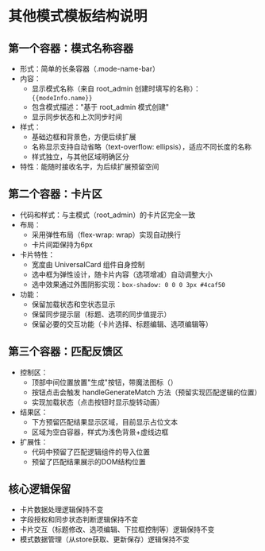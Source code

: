 # 其他模式模板结构说明

## 第一个容器：模式名称容器
- 形式：简单的长条容器（.mode-name-bar）
- 内容：
  - 显示模式名称（来自 root_admin 创建时填写的名称）：`{{modeInfo.name}}`
  - 包含模式描述："基于 root_admin 模式创建"
  - 显示同步状态和上次同步时间
- 样式：
  - 基础边框和背景色，方便后续扩展
  - 名称显示支持自动省略（text-overflow: ellipsis），适应不同长度的名称
  - 样式独立，与其他区域明确区分
- 特性：能随时接收名字，为后续扩展预留空间

## 第二个容器：卡片区
- 代码和样式：与主模式（root_admin）的卡片区完全一致
- 布局：
  - 采用弹性布局（flex-wrap: wrap）实现自动换行
  - 卡片间距保持为6px
- 卡片特性：
  - 宽度由 UniversalCard 组件自身控制
  - 选中框为弹性设计，随卡片内容（选项增减）自动调整大小
  - 选中效果通过外围阴影实现：`box-shadow: 0 0 0 3px #4caf50`
- 功能：
  - 保留加载状态和空状态显示
  - 保留同步提示层（标题、选项的同步值提示）
  - 保留必要的交互功能（卡片选择、标题编辑、选项编辑等）

## 第三个容器：匹配反馈区
- 控制区：
  - 顶部中间位置放置"生成"按钮，带魔法图标（<i class="fas fa-magic"></i>）
  - 按钮点击会触发 handleGenerateMatch 方法（预留实现匹配逻辑的位置）
  - 实现加载状态（点击按钮时显示旋转动画）
- 结果区：
  - 下方预留匹配结果显示区域，目前显示占位文本
  - 区域为空白容器，样式为浅色背景+虚线边框
- 扩展性：
  - 代码中预留了匹配逻辑组件的导入位置
  - 预留了匹配结果展示的DOM结构位置

## 核心逻辑保留
- 卡片数据处理逻辑保持不变
- 字段授权和同步状态判断逻辑保持不变
- 卡片交互（标题修改、选项编辑、下拉框控制等）逻辑保持不变
- 模式数据管理（从store获取、更新保存）逻辑保持不变